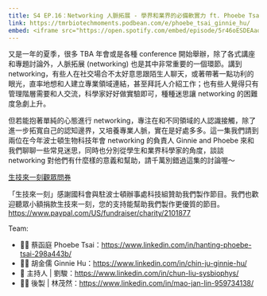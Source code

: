 ```yaml
---
title: S4 EP.16：Networking 人脈拓展 - 學界和業界的必備軟實力 ft. Phoebe Tsai & Ginnie Hu 🎧
link: https://tmrbiotechmoments.podbean.com/e/phoebe_tsai_ginnie_hu/
embed: <iframe src="https://open.spotify.com/embed/episode/5r46oESDEAaozy8jfeNlzr?utm_source=generator" width="100%" height="232" frameborder="0" allowtransparency="true" allow="encrypted-media"></iframe>
---
```


又是一年的夏季，很多 TBA 年會或是各種 conference 開始舉辦，除了各式講座和專題討論外，人脈拓展 (networking) 也是其中非常重要的一個環節。講到 networking，有些人在社交場合不太好意思跟陌生人聊天，或著帶著一點功利的眼光，直率地想和人建立專業領域連結，甚至拜託人介紹工作；也有些人覺得只有管理階層需要和人交流，科學家好好做實驗即可，種種迷思讓 networking 的困難度急劇上升。

但若能抱著單純的心態進行 networking，專注在和不同領域的人認識接觸，除了進一步拓寬自己的認知邊界，又培養專業人脈，實在是好處多多。這一集我們請到兩位在今年波士頓生物科技年會 networking 的負責人 Ginnie and Phoebe 來和我們聊聊一些常見迷思，同時也分別從學生和業界科學家的角度，談談 networking 對他們有什麼樣的意義和幫助，請千萬別錯過這集的討論喔～

[生技來一刻觀眾問券](https://forms.gle/1fNKfAGTCF2vyh8Y8)

「生技來一刻」感謝國科會與駐波士頓辦事處科技組贊助我們製作節目。我們也歡迎聽眾小額捐款生技來一刻，您的支持能幫助我們製作更優質的節目。<https://www.paypal.com/US/fundraiser/charity/2101877>

Team:

- 🧑‍💻 蔡函庭 Phoebe Tsai：<https://www.linkedin.com/in/hanting-phoebe-tsai-298a443b/>
- 🧑‍💻 胡金儒 Ginnie Hu：<https://www.linkedin.com/in/chin-ju-ginnie-hu/>
- 🎤 主持人 | 劉駿：<https://www.linkedin.com/in/chun-liu-sysbiophys/>
- 👩‍💻 後製 | 林茂然：<https://www.linkedin.com/in/mao-jan-lin-959734138/>
